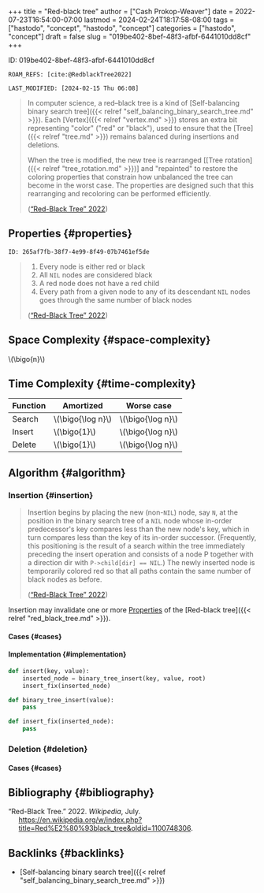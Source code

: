 +++
title = "Red-black tree"
author = ["Cash Prokop-Weaver"]
date = 2022-07-23T16:54:00-07:00
lastmod = 2024-02-24T18:17:58-08:00
tags = ["hastodo", "concept", "hastodo", "concept"]
categories = ["hastodo", "concept"]
draft = false
slug = "019be402-8bef-48f3-afbf-6441010dd8cf"
+++

ID: 019be402-8bef-48f3-afbf-6441010dd8cf

    ROAM_REFS: [cite:@RedblackTree2022]

    LAST_MODIFIED: [2024-02-15 Thu 06:08]

> In computer science, a red–black tree is a kind of [Self-balancing binary search tree]({{< relref "self_balancing_binary_search_tree.md" >}}). Each [Vertex]({{< relref "vertex.md" >}}) stores an extra bit representing "color" ("red" or "black"), used to ensure that the [Tree]({{< relref "tree.md" >}}) remains balanced during insertions and deletions.
>
> When the tree is modified, the new tree is rearranged [[Tree rotation]({{< relref "tree_rotation.md" >}})] and "repainted" to restore the coloring properties that constrain how unbalanced the tree can become in the worst case. The properties are designed such that this rearranging and recoloring can be performed efficiently.
>
> (<a href="#citeproc_bib_item_1">“Red-Black Tree” 2022</a>)


## Properties {#properties}

    ID: 265af7fb-38f7-4e99-8f49-07b7461ef5de

> 1.  Every node is either red or black
> 2.  All `NIL` nodes are considered black
> 3.  A red node does not have a red child
> 4.  Every path from a given node to any of its descendant `NIL` nodes goes through the same number of black nodes
>
> (<a href="#citeproc_bib_item_1">“Red-Black Tree” 2022</a>)


## Space Complexity {#space-complexity}

\\(\bigo{n}\\)


## Time Complexity {#time-complexity}

| Function | Amortized           | Worse case          |
|----------|---------------------|---------------------|
| Search   | \\(\bigo{\log n}\\) | \\(\bigo{\log n}\\) |
| Insert   | \\(\bigo{1}\\)      | \\(\bigo{\log n}\\) |
| Delete   | \\(\bigo{1}\\)      | \\(\bigo{\log n}\\) |


## Algorithm {#algorithm}


### Insertion {#insertion}

> Insertion begins by placing the new (non-`NIL`) node, say `N`, at the position in the binary search tree of a `NIL` node whose in-order predecessor's key compares less than the new node's key, which in turn compares less than the key of its in-order successor. (Frequently, this positioning is the result of a search within the tree immediately preceding the insert operation and consists of a node P together with a direction dir with `P->child[dir] == NIL`.) The newly inserted node is temporarily colored red so that all paths contain the same number of black nodes as before.
>
> (<a href="#citeproc_bib_item_1">“Red-Black Tree” 2022</a>)

Insertion may invalidate one or more [Properties](#properties) of the [Red-black tree]({{< relref "red_black_tree.md" >}}).


#### Cases {#cases}


#### Implementation {#implementation}

```python
def insert(key, value):
    inserted_node = binary_tree_insert(key, value, root)
    insert_fix(inserted_node)

def binary_tree_insert(value):
    pass

def insert_fix(inserted_node):
    pass
```


### Deletion {#deletion}


#### Cases {#cases}


## Bibliography {#bibliography}

<style>.csl-entry{text-indent: -1.5em; margin-left: 1.5em;}</style><div class="csl-bib-body">
  <div class="csl-entry"><a id="citeproc_bib_item_1"></a>“Red-Black Tree.” 2022. <i>Wikipedia</i>, July. <a href="https://en.wikipedia.org/w/index.php?title=Red%E2%80%93black_tree&oldid=1100748306">https://en.wikipedia.org/w/index.php?title=Red%E2%80%93black_tree&#38;oldid=1100748306</a>.</div>
</div>


## Backlinks {#backlinks}

-   [Self-balancing binary search tree]({{< relref "self_balancing_binary_search_tree.md" >}})
